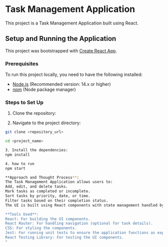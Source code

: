 # Task Management Application

This project is a Task Management Application built using React.

## Setup and Running the Application

This project was bootstrapped with [Create React App](https://github.com/facebook/create-react-app).

### Prerequisites

To run this project locally, you need to have the following installed:

- [Node.js](https://nodejs.org/) (Recommended version: 14.x or higher)
- [npm](https://www.npmjs.com/) (Node package manager)

### Steps to Set Up

1. Clone the repository:

2. Navigate to the project directory:

```bash
git clone <repository_url>

cd <project_name>

3. Install the dependencies:
npm install

4. how to run 
npm start

**Approach and Thought Process**:
The Task Management Application allows users to:
Add, edit, and delete tasks.
Mark tasks as completed or incomplete.
Sort tasks by priority, date, or time.
Filter tasks based on their completion status.
The UI is built using React components with state management handled by React's useState. The app leverages forms to capture task data and buttons for interaction. We use conditional rendering for the task list and create/edit forms.

**Tools Used**:
React: For building the UI components.
React Router: For handling navigation (optional for task details).
CSS: For styling the components.
Jest: For running unit tests to ensure the application functions as expected.
React Testing Library: For testing the UI components.
"
